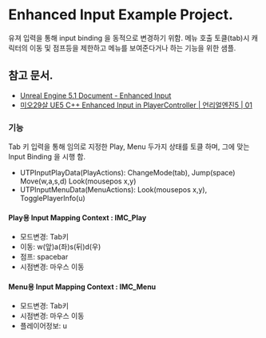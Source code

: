 # Enhanced Input Example Project.
유져 입력을 통해 input binding 을 동적으로 변경하기 위함. 메뉴 호출 토클(tab)시 캐릭터의 이동 및 점프등을 제한하고 메뉴를 보여준다거나 하는 기능을 위한 샘플.

## 참고 문서.
- [Unreal Engine 5.1 Document - Enhanced Input](https://docs.unrealengine.com/5.1/ko/enhanced-input-in-unreal-engine)
- [미오29살 UE5 C++ Enhanced Input in PlayerController | 언리얼엔진5 | 01](https://youtu.be/KJyl46GWiXw)

### 기능
Tab 키 입력을 통해 임의로 지정한 Play, Menu 두가지 상태를 토클 하며, 그에 맞는 Input Binding 을 시행 함.
- UTPInputPlayData(PlayActions): ChangeMode(tab), Jump(space) Move(w,a,s,d) Look(mousepos x,y)
- UTPInputMenuData(MenuActions): Look(mousepos x,y), TogglePlayerInfo(u)

#### Play용 Input Mapping Context : IMC_Play
- 모드변경: Tab키
- 이동: w(앞)a(좌)s(뒤)d(우)
- 점프: spacebar
- 시점변경: 마우스 이동

#### Menu용 Input Mapping Context : IMC_Menu
- 모드변경: Tab키
- 시점변경: 마우스 이동
- 플레이어정보: u